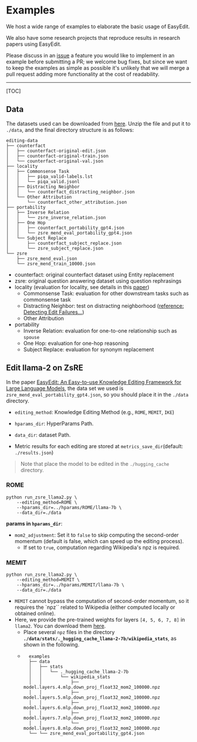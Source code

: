 # Examples

We host a wide range of examples to elaborate the basic usage of EasyEdit. 

We also have some research projects that reproduce results in research papers using EasyEdit. 

Please discuss in an [issue](https://github.com/zjunlp/EasyEdit/issues) a feature you would  like to implement in an example before submitting a PR; we welcome bug fixes, but since we want to keep the examples as simple as possible it's unlikely that we will merge a pull request adding more functionality at the cost of readability.

---

[TOC]

## Data

The datasets used can be downloaded from [here](https://drive.google.com/file/d/1IVcf5ikpfKuuuYeedUGomH01i1zaWuI6). Unzip the file and put it to `./data`, and the final directory structure is as follows:

```text
editing-data
├── counterfact
│   ├── counterfact-original-edit.json
│   ├── counterfact-original-train.json
│   └── counterfact-original-val.json
├── locality
│   ├── Commonsense Task
│   │   ├── piqa_valid-labels.lst
│   │   └── piqa_valid.jsonl
│   ├── Distracting Neighbor
│   │   └── counterfact_distracting_neighbor.json
│   └── Other Attribution
│       └── counterfact_other_attribution.json
├── portability
│   ├── Inverse Relation
│   │   └── zsre_inverse_relation.json
│   ├── One Hop
│   │   ├── counterfact_portability_gpt4.json
│   │   └── zsre_mend_eval_portability_gpt4.json
│   └── Subject Replace
│       ├── counterfact_subject_replace.json
│       └── zsre_subject_replace.json
└── zsre
    ├── zsre_mend_eval.json
    └── zsre_mend_train_10000.json
```

- counterfact: original counterfact dataset using Entity replacement
- zsre: original question answering dataset using question rephrasings
- locality (evaluation for locality, see details in this [paper](https://arxiv.org/abs/2305.13172))
    - Commonsense Task: evaluation for other downstream tasks such as commonsense task
    - Distracting Neighbor: test on distracting neighborhood ([reference: Detecting Edit Failures...](https://arxiv.org/abs/2305.17553))
    - Other Attribution
- portability
    - Inverse Relation: evaluation for one-to-one relationship such as `spouse`
    - One Hop: evaluation for one-hop reasoning
    - Subject Replace: evaluation for synonym replacement


## Edit llama-2 on ZsRE

In the paper [EasyEdit: An Easy-to-use Knowledge Editing Framework for Large Language Models](https://arxiv.org/abs/2308.07269), the data set we used is `zsre_mend_eval_portability_gpt4.json`, so you should place it in the `./data` directory.

- `editing_method`: Knowledge Editing Method (e.g., `ROME`, `MEMIT`, `IKE`)
- `hparams_dir`: HyperParams Path.
- `data_dir`: dataset Path.

- Metric results for each editing are stored at `metrics_save_dir`(default: `./results.json`)

> Note that place the model to be edited in the `./hugging_cache` directory.



### ROME
```shell
python run_zsre_llama2.py \
    --editing_method=ROME \
    --hparams_dir=../hparams/ROME/llama-7b \
    --data_dir=./data
```

**params in `hparams_dir`**:

- `mom2_adjustment`: Set it to `false` to skip computing the second-order momentum (default is false, which can speed up the editing process). 
    - If set to `true`, computation regarding Wikipedia's npz is required.


### MEMIT

```shell
python run_zsre_llama2.py \
    --editing_method=MEMIT \
    --hparams_dir=../hparams/MEMIT/llama-7b \
    --data_dir=./data
```

- `MEMIT` cannot bypass the computation of second-order momentum, so it requires the `npz`` related to Wikipedia (either computed locally or obtained online).
- Here, we provide the pre-trained weights for layers `[4, 5, 6, 7, 8]` in `llama2`. You can download them [here]().
    - Place several `npz` files in the directory **`./data/stats/._hugging_cache_llama-2-7b/wikipedia_stats`**, as shown in the following.
    - ```text
        examples
        ├── data
        │   ├── stats
        │   │   └── ._hugging_cache_llama-2-7b
        │   │       └── wikipedia_stats
        │   │           ├── model.layers.4.mlp.down_proj_float32_mom2_100000.npz
        │   │           ├── model.layers.5.mlp.down_proj_float32_mom2_100000.npz
        │   │           ├── model.layers.6.mlp.down_proj_float32_mom2_100000.npz
        │   │           ├── model.layers.7.mlp.down_proj_float32_mom2_100000.npz
        │   │           └── model.layers.8.mlp.down_proj_float32_mom2_100000.npz
        └── └── zsre_mend_eval_portability_gpt4.json
    ```


